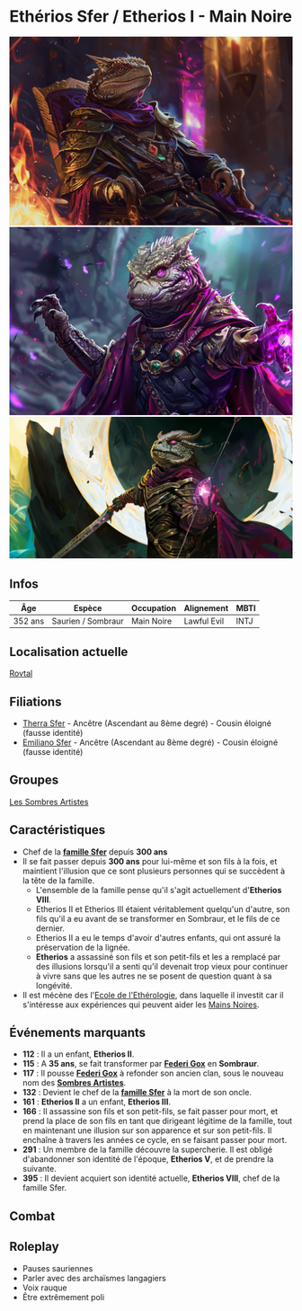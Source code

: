 # Ethérios Sfer / Etherios I - Main Noire
![Etherios Sfer](../../../_images/etherios_2.png)
![Etherios Sfer](../../../_images/etherios.png)
![Etherios Sfer](../../../_images/etherios3.png)

## Infos 
| Âge | Espèce | Occupation | Alignement | MBTI |
| --- | ------ | ---------- | ---------- | ---- |
| 352 ans | Saurien / Sombraur | Main Noire | Lawful Evil | INTJ |

## Localisation actuelle
[Rovtal](../../VILLES/Rovtal.md)

## Filiations
* [Therra Sfer](../BRUMEBOURG/Therra_Sfer.md) - Ancêtre (Ascendant au 8ème degré) - Cousin éloigné (fausse identité)
* [Emiliano Sfer](../DVOLSTI/Emiliano_Sfer.md) - Ancêtre (Ascendant au 8ème degré) - Cousin éloigné (fausse identité)

## Groupes 
[Les Sombres Artistes](../../VILLES/Rovtal.md#les-sombres-artistes)

## Caractéristiques
* Chef de la [**famille Sfer**](../ROVTAL/GROUPES/Famille_Sfer.md) depuis **300 ans**
* Il se fait passer depuis **300 ans** pour lui-même et son fils à la fois, et maintient l'illusion que ce sont plusieurs personnes qui se succèdent à la tête de la famille.
    * L'ensemble de la famille pense qu'il s'agit actuellement d'**Etherios VIII**.
    * Etherios II et Etherios III étaient véritablement quelqu'un d'autre, son fils qu'il a eu avant de se transformer en Sombraur, et le fils de ce dernier. 
    * Etherios II a eu le temps d'avoir d'autres enfants, qui ont assuré la préservation de la lignée.
    * **Etherios** a assassiné son fils et son petit-fils et les a remplacé par des illusions lorsqu'il a senti qu'il devenait trop vieux pour continuer à vivre sans que les autres ne se posent de question quant à sa longévité.
* Il est mécène des l'[Ecole de l'Ethérologie](../../VILLES/Rovtal.md#lecole-dethérologie), dans laquelle il investit car il s'intéresse aux expériences qui peuvent aider les [Mains Noires](../../VILLES/Rovtal.md#les-sombres-artistes).

## Événements marquants
* **112** : Il a un enfant, **Etherios II**.
* **115** : A **35 ans**, se fait transformer par [**Federi Gox**](./Federi_Gox.md) en **Sombraur**.
* **117** : Il pousse [**Federi Gox**](./Federi_Gox.md) à refonder son ancien clan, sous le nouveau nom des [**Sombres Artistes**](../../VILLES/Rovtal.md#les-sombres-artistes).
* **132** : Devient le chef de la [**famille Sfer**](../ROVTAL/GROUPES/Famille_Sfer.md) à la mort de son oncle.
* **161** : **Etherios II** a un enfant, **Etherios III**.
* **166** : Il assassine son fils et son petit-fils, se fait passer pour mort, et prend la place de son fils en tant que dirigeant légitime de la famille, tout en maintenant une illusion sur son apparence et sur son petit-fils. Il enchaîne à travers les années ce cycle, en se faisant passer pour mort.
* **291** : Un membre de la famille découvre la supercherie. Il est obligé d'abandonner son identité de l'époque, **Etherios V**, et de prendre la suivante.
* **395** : Il devient acquiert son identité actuelle, **Etherios VIII**, chef de la famille Sfer.

## Combat


## Roleplay
* Pauses sauriennes
* Parler avec des archaïsmes langagiers
* Voix rauque
* Être extrêmement poli